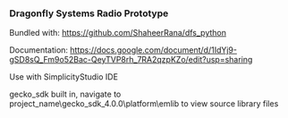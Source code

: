 ### Dragonfly Systems Radio Prototype

Bundled with: https://github.com/ShaheerRana/dfs_python

Documentation: https://docs.google.com/document/d/1IdYj9-gSD8sQ_Fm9o52Bac-QeyTVP8rh_7RA2qzpKZo/edit?usp=sharing

Use with SimplicityStudio IDE

gecko_sdk built in, navigate to project_name\gecko_sdk_4.0.0\platform\emlib to view source library files
